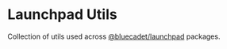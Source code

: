 # Launchpad Utils

Collection of utils used across [@bluecadet/launchpad](https://www.npmjs.com/package/@bluecadet/launchpad) packages.